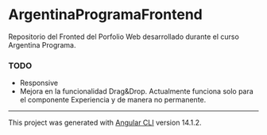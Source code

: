 # ArgentinaProgramaFrontend
Repositorio del Fronted del Porfolio Web desarrollado durante el curso Argentina Programa.

### TODO
* Responsive
* Mejora en la funcionalidad Drag&Drop. Actualmente funciona solo para el componente Experiencia y de manera no permanente.
- - - -
This project was generated with [Angular CLI](https://github.com/angular/angular-cli) version 14.1.2.

